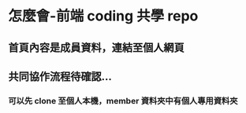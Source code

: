 # 怎麼會-前端 coding 共學 repo

## 首頁內容是成員資料，連結至個人網頁

## 共同協作流程待確認...

### 可以先 clone 至個人本機，member 資料夾中有個人專用資料夾
